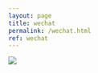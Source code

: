 ```yaml
---
layout: page
title: wechat
permalink: /wechat.html
ref: wechat
---
```


![]({{site.url}}/assets/image/qrcode.jpg)

